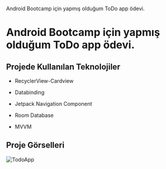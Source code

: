 Android Bootcamp için yapmış olduğum ToDo app ödevi.

# Android Bootcamp için yapmış olduğum ToDo app ödevi.

## Projede Kullanılan Teknolojiler 

- RecyclerView-Cardview

- Databinding

- Jetpack Navigation Component

- Room Database

- MVVM

## Proje Görselleri


![TodoApp](https://user-images.githubusercontent.com/83539143/156785719-8bd49c8f-48db-487b-91ce-d95c0247bdbd.png)
